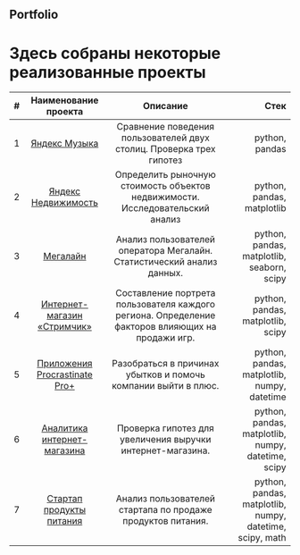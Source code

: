 ## Portfolio
# Здесь собраны некоторые реализованные проекты
|#	|Наименование проекта	                                 |Описание	                                                     |Стек                                 |
|:--|:----------------------------------------------------:|:-------------------------------------------------------------:|------------------------------------:|
|1	|[Яндекс Музыка](https://github.com/ksyuuush/Portfolio-/tree/main/Project1)|Сравнение поведения пользователей двух столиц. Проверка трех гипотез|python, pandas|  
|2	|[Яндекс Недвижимость](https://github.com/ksyuuush/Portfolio-/tree/main/Project2)|Определить рыночную стоимость объектов недвижимости. Исследовательский анализ|python, pandas, matplotlib|
|3	|[Мегалайн](https://github.com/ksyuuush/Portfolio-/tree/main/Project3)|Анализ пользователей оператора Мегалайн. Статистический анализ данных.|python, pandas, matplotlib, seaborn, scipy|
|4	|[Интернет-магазин «Стримчик»](https://github.com/ksyuuush/Portfolio-/tree/main/Project4)|Составление портрета пользователя каждого региона. Определение факторов влияющих на продажи игр.|python, pandas, matplotlib, scipy|
|5	|[Приложения Procrastinate Pro+](https://github.com/ksyuuush/Portfolio-/tree/main/Project5)|Разобраться в причинах убытков и помочь компании выйти в плюс.|python, pandas, matplotlib, numpy, datetime|
|6	|[Аналитика интернет-магазина](https://github.com/ksyuuush/Portfolio-/tree/main/Project6)|Проверка гипотез для увеличения выручки интернет-магазина.|python, pandas, matplotlib, numpy, datetime, scipy|
|7	|[Стартап продукты питания](https://github.com/ksyuuush/Portfolio-/tree/main/Project7)|Анализ пользователей стартапа по продаже продуктов питания.|python, pandas, matplotlib, numpy, datetime, scipy, math|
